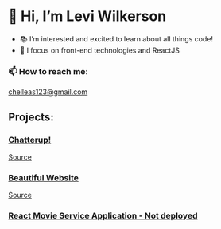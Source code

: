 # 👋 Hi, I’m Levi Wilkerson
- 📚 I’m interested and excited to learn about all things code!
- 🔎 I focus on front-end technologies and ReactJS
### 📫 How to reach me:
<chelleas123@gmail.com>

## Projects:

### [Chatterup!](https://chatterup.netlify.app/)
[Source](https://github.com/leviFrosty/chatterup)

### [Beautiful Website](https://leviwilkerson1.netlify.app/)
[Source](https://github.com/leviFrosty/moshifyhosting)

### [React Movie Service Application - Not deployed](https://github.com/leviFrosty/vidlyReactProject)
